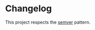 # Changelog

This project respects the [semver](https://semver.org/) pattern.

[changelogger-notes]::
